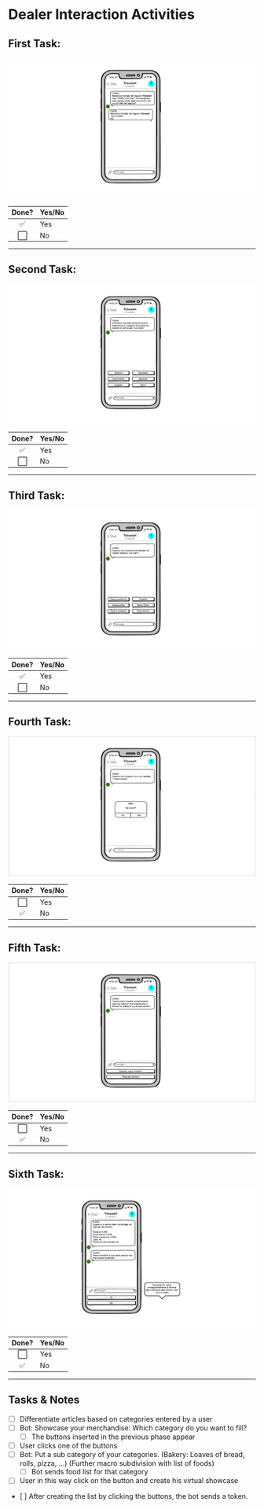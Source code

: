 # Dealer Interaction Activities

<h2>First Task:</h2>
<p align="center">
  <img src="files/screenshot/photo_2020-04-29 17.53.20.jpeg" />
</p>

Done? | Yes/No
:---:| ---
✅| Yes
⬜️| No

---

<h2>Second Task:</h2>

<!-- <p>After creating the list by clicking the buttons, the bot sends a token.</p> -->

<p align="center">
  <img src="files/screenshot/photo_2020-04-29 17.53.22.jpeg" />
</p>

Done? | Yes/No
:---:| ---
✅| Yes
⬜️|	No

---

<h2>Third Task: </h2>

<p align="center">
  <img src="files/screenshot/photo_2020-04-29 17.53.24.jpeg" />
</p>

Done? | Yes/No
:---:| ---
✅| Yes
⬜️|	No

---

<h2>Fourth Task:</h2>

<p align="center">
  <img src="files/screenshot/photo_2020-04-29 17.53.25.jpeg" />
</p>

Done? | Yes/No
:---:| ---
⬜️| Yes
✅| No

---

<h2>Fifth Task:</h2>

<p align="center">
  <img src="files/screenshot/photo_2020-04-29 17.53.26.jpeg" />
</p>

Done? | Yes/No
:---:| ---
⬜️| Yes
✅| No

---

<h2>Sixth Task:</h2>

<p align="center">
  <img src="files/screenshot/photo_2020-04-29 17.53.29.jpeg" />
</p>

Done? | Yes/No
:---:| ---
⬜️| Yes
✅| No

---

## Tasks & Notes

- [ ] Differentiate articles based on categories entered by a user
- [ ] Bot: Showcase your merchandise: Which category do you want to fill?
    - [ ] The buttons inserted in the previous phase appear
- [ ] User clicks one of the buttons
- [ ] Bot: Put a sub category of your categories. (Bakery: Loaves of bread, rolls, pizza, ...) (Further macro subdivision with list of foods)
    - [ ] Bot sends food list for that category
- [ ] User in this way click on the button and create his virtual showcase 
- [ ] After creating the list by clicking the buttons, the bot sends a token. 
